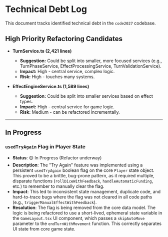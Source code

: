 # Technical Debt Log

This document tracks identified technical debt in the `code2027` codebase.

## High Priority Refactoring Candidates

- **TurnService.ts (2,421 lines)**
  - **Suggestion:** Could be split into smaller, more focused services (e.g., TurnPhaseService, EffectProcessingService, TurnValidationService).
  - **Impact:** High - central service, complex logic.
  - **Risk:** High - touches many systems.

- **EffectEngineService.ts (1,589 lines)**
  - **Suggestion:** Could be split into smaller services based on effect types.
  - **Impact:** High - central service for game logic.
  - **Risk:** Medium - can be refactored incrementally.

---

## In Progress

### `usedTryAgain` Flag in Player State
- **Status**: 🟡 In Progress (Refactor underway)
- **Description**: The "Try Again" feature was implemented using a persistent `usedTryAgain` boolean flag on the core `Player` state object. This proved to be a brittle, bug-prone pattern, as it required multiple, disparate functions (`rollDiceWithFeedback`, `handleAutomaticFunding`, etc.) to remember to manually clear the flag.
- **Impact**: This led to inconsistent state management, duplicate code, and hard-to-trace bugs where the flag was not cleared in all code paths (e.g., `triggerManualEffectWithFeedback`).
- **Resolution**: The flag is being removed from the core data model. The logic is being refactored to use a short-lived, ephemeral state variable in the `GameLayout.tsx` UI component, which passes a `skipAutoMove` parameter to the `endTurnWithMovement` function. This correctly separates UI state from core game state.
